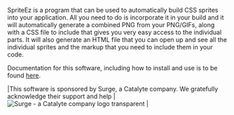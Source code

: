 SpriteEz is a program that can be used to automatically build CSS sprites into your application.
All you need to do is incorporate it in your build and it will automatically generate a combined PNG from your PNG/GIFs,
along with a CSS file to include that gives you very easy access to the individual parts.
It will also generate an HTML file that you can open up and see all the individual sprites and the markup that you need to include them in your code.

Documentation for this software, including how to install and use is to be found <a href="https://github.com/EngagingGear/SpriteEz/wiki">here</a>.


|This software is sponsored by Surge, a Catalyte company. We gratefully acknowledge their support and help | ![Surge - a Catalyte company logo transparent](https://user-images.githubusercontent.com/88802169/144468950-d0a8fadf-8fa8-4893-801c-f543e11da9e9.png) |

